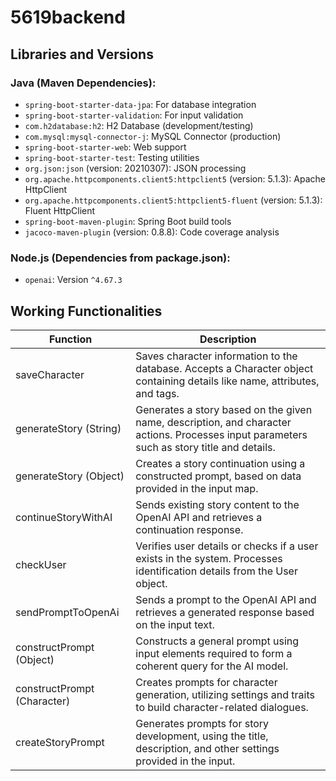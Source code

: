 # 5619backend

## Libraries and Versions

### Java (Maven Dependencies):
- `spring-boot-starter-data-jpa`: For database integration
- `spring-boot-starter-validation`: For input validation
- `com.h2database:h2`: H2 Database (development/testing)
- `com.mysql:mysql-connector-j`: MySQL Connector (production)
- `spring-boot-starter-web`: Web support
- `spring-boot-starter-test`: Testing utilities
- `org.json:json` (version: 20210307): JSON processing
- `org.apache.httpcomponents.client5:httpclient5` (version: 5.1.3): Apache HttpClient
- `org.apache.httpcomponents.client5:httpclient5-fluent` (version: 5.1.3): Fluent HttpClient
- `spring-boot-maven-plugin`: Spring Boot build tools
- `jacoco-maven-plugin` (version: 0.8.8): Code coverage analysis

### Node.js (Dependencies from package.json):
- `openai`: Version `^4.67.3`
## Working Functionalities

| **Function**              | **Description**                                                                                                       |
|---------------------------|-----------------------------------------------------------------------------------------------------------------------|
| saveCharacter             | Saves character information to the database. Accepts a Character object containing details like name, attributes, and tags. |
| generateStory (String)    | Generates a story based on the given name, description, and character actions. Processes input parameters such as story title and details.    |
| generateStory (Object)    | Creates a story continuation using a constructed prompt, based on data provided in the input map.                     |
| continueStoryWithAI       | Sends existing story content to the OpenAI API and retrieves a continuation response.                                |
| checkUser                 | Verifies user details or checks if a user exists in the system. Processes identification details from the User object. |
| sendPromptToOpenAi        | Sends a prompt to the OpenAI API and retrieves a generated response based on the input text.                         |
| constructPrompt (Object)  | Constructs a general prompt using input elements required to form a coherent query for the AI model.                 |
| constructPrompt (Character) | Creates prompts for character generation, utilizing settings and traits to build character-related dialogues.        |
| createStoryPrompt         | Generates prompts for story development, using the title, description, and other settings provided in the input. |
